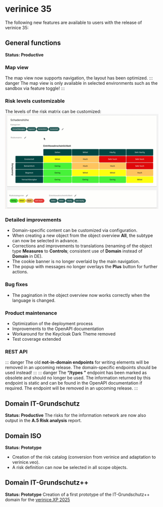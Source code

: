 <!-- © 2025 The Project Contributors - see AUTHORS.txt -->
# verinice 35
The following new features are available to users with the release of verinice 35:

## General functions
**Status: Productive**
### Map view
The map view now supports navigation, the layout has been optimized.
::: danger The map view is only available in selected environments such as the sandbox via feature toggle!
:::

### Risk levels customizable
The levels of the risk matrix can be customized:
![Risk levels]( /assets/en/release-notes/verinice-35-risk-matrix.de.gif)

### Detailed improvements
- Domain-specific content can be customized via configuration.
- When creating a new object from the object overview **All**, the subtype can now be selected in advance.
- Corrections and improvements to translations (renaming of the object type **Measures** to **Controls**; consistent use of **Domain** instead of **Domain** in DE).
- The cookie banner is no longer overlaid by the main navigation.
- The popup with messages no longer overlays the **Plus** button for further actions.

### Bug fixes
- The pagination in the object overview now works correctly when the language is changed.
### Product maintenance
- Optimization of the deployment process
- Improvements to the OpenAPI documentation
- Workaround for the Keycloak Dark Theme removed
- Test coverage extended

### REST API
::: danger The old **not-in-domain endpoints** for writing elements will be removed in an upcoming release. The domain-specific endpoints should be used instead!
:::
::: danger The **“/types ”** endpoint has been marked as obsolete and should no longer be used. The information returned by this endpoint is static and can be found in the OpenAPI documentation if required. The endpoint will be removed in an upcoming release.
:::

## Domain IT-Grundschutz
**Status: Productive**
The risks for the information network are now also output in the **A.5 Risk analysis** report.
## Domain ISO
**Status: Prototype**
- Creation of the risk catalog (conversion from verinice and adaptation to verinice.veo).
- A risk definition can now be selected in all scope objects.

## Domain IT-Grundschutz++
**Status: Prototype**
Creation of a first prototype of the IT-Grundschutz++ domain for the [verinice.XP 2025](https://verinicexp.org)
